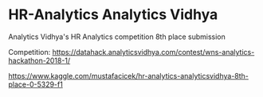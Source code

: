 # HR-Analytics Analytics Vidhya
Analytics Vidhya's HR Analytics competition 8th place submission

Competition: https://datahack.analyticsvidhya.com/contest/wns-analytics-hackathon-2018-1/

https://www.kaggle.com/mustafacicek/hr-analytics-analyticsvidhya-8th-place-0-5329-f1
